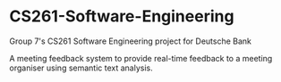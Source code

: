 # CS261-Software-Engineering
Group 7's CS261 Software Engineering project for Deutsche Bank

A meeting feedback system to provide real-time feedback to a meeting organiser using semantic text analysis.
